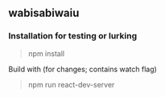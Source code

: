 ## wabisabiwaiu

### Installation for testing or lurking
> npm install

Build with (for changes; contains watch flag)
> npm run react-dev-server
